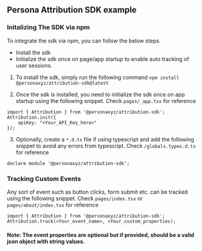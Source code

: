 ## Persona Attribution SDK example

### Initalizing The SDK via npm
To integrate the sdk via npm, you can follow the below steps.
- Install the sdk
- Initialize the sdk once on page/app startup to enable auto tracking of user sessions.

1. To install the sdk, simply run the following command
`npm install @personaxyz/attribution-sdk@latest`

2. Once the sdk is installed, you need to initialize the sdk once on app startup using the following snippet. Check `pages/_app.tsx` for reference
```
import { Attribution } from '@personaxyz/attribution-sdk';
Attribution.init({
    apiKey: "<Your_API_Key_here>"
});
```

3. Optionally, create a `*.d.ts` file if using typescript and add the following snippet to avoid any errors from typescript. Check `/globals.types.d.ts` for reference
```
declare module '@personaxyz/attribution-sdk';
```


### Tracking Custom Events
Any sort of event such as button clicks, form submit etc. can be tracked using the following snippet. Check `pages/index.tsx` or `pages/about/index.tsx` for reference
```
import { Attribution } from '@personaxyz/attribution-sdk';
Attribution.track(<Your_event_name>, <Your_custom_properties);
```
#### Note: The event properties are optional but if provided, should be a valid json object with string values.
